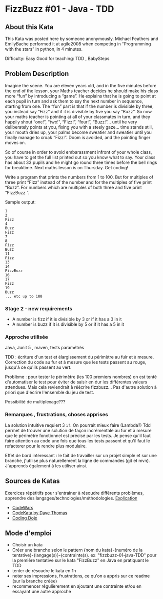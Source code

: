 
# FizzBuzz #01 - Java - TDD

## About this Kata
This Kata was posted here by someone anonymously. Michael Feathers and EmilyBache performed it at agile2008 when competing in “Programming with the stars” in python, in 4 minutes.

Difficulty: Easy Good for teaching: TDD , BabySteps

## Problem Description

Imagine the scene. You are eleven years old, and in the five minutes before 
the end of the lesson, your Maths teacher decides he should make his 
class more “fun” by introducing a “game”. He explains that he is going to 
point at each pupil in turn and ask them to say the next number in sequence, 
starting from one. The “fun” part is that if the number is divisible by three, 
you instead say “Fizz” and if it is divisible by five you say “Buzz”. So now 
your maths teacher is pointing at all of your classmates in turn, and they 
happily shout “one!”, “two!”, “Fizz!”, “four!”, “Buzz!”… until he very 
deliberately points at you, fixing you with a steely gaze… time stands still, 
your mouth dries up, your palms become sweatier and sweatier until you 
finally manage to croak “Fizz!”. Doom is avoided, and the pointing finger 
moves on.

So of course in order to avoid embarassment infront of your whole class, you 
have to get the full list printed out so you know what to say. Your class has 
about 33 pupils and he might go round three times before the bell rings for 
breaktime. Next maths lesson is on Thursday. Get coding!

Write a program that prints the numbers from 1 to 100. But for multiples of 
three print “Fizz” instead of the number and for the multiples of five print 
“Buzz”. For numbers which are multiples of both three and five print 
“FizzBuzz “.

Sample output:

```
1
2
Fizz
4
Buzz
Fizz
7
8
Fizz
Buzz
11
Fizz
13
14
FizzBuzz
16
17
Fizz
19
Buzz
... etc up to 100
```

### Stage 2 - new requirements

 * A number is fizz if it is divisible by 3 or if it has a 3 in it
 * A number is buzz if it is divisible by 5 or if it has a 5 in it

### Approche utilisée
Java, Junit 5 , maven, tests paramétrés

TDD : écriture d'un test et élargissement du périmètre au fuir et à mesure.
Correction du code au fur et à mesure que les tests passent au rouge, jusqu'à ce qu'ils passent au vert.

Problème : pour tester le périmètre (les 100 premiers nombres) on est tenté d'automatiser le test pour éviter de saisir en dur les différentes valeurs attendues. Mais cela reviendrait à réécrire fizzbuzz... Pas d'autre solution à priori que d'écrire l'ensemble du jeu de test.

Possibilité de multiplexage???

### Remarques , frustrations, choses apprises

La solution intuitive requiert 3 `if`. On pourrait mieux faire (Lambda?)
Tdd permet de trouver une solution de façon incrémentale au fur et à mesure que le périmètre fonctionnel
est précisé par les tests. Je pense qu'il faut faire attention au code une fois que tous les tests 
passent et qu'il faut le refactorer pour le rendre plus modulaire.

Effet de bord intéressant : le fait de travailler sur un projet simple et sur une branche, j'utilise
plus naturellement la ligne de commandes (git et mvn). J'apprends également à les utiliser ainsi.

## Sources de Katas

Exercices répétitifs pour s'entrainer à résoudre différents problèmes, apprendre des langages/technologies/méthodologies.
[Explication](http://codekata.com/kata/kata-kumite-koan-and-dreyfus/)

* [CodeWars](https://www.codewars.com)
* [CodeKata by Dave Thomas](http://codekata.com/)
* [Coding Dojo](http://codingdojo.org/kata/)

## Mode d'emploi

* Choisir un kata
* Créer une branche selon le pattern {nom du kata}-{numéro de la tentative}-{langage(s)}-{contrainte(s). ex: "fizzbuzz-01-java-TDD" pour la première tentative sur le kata "FizzBuzz" en Java en pratiquant le TDD
* tenter de résoudre le kata en 1h
* noter ses impressions, frustrations, ce qu'on a appris sur ce readme (sur la branche créée)
* recommencer régulièrement en ajoutant une contrainte et/ou en essayant une autre approche
